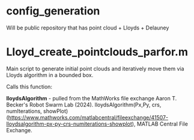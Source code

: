 # config_generation
Will be public repository that has point cloud + Lloyds + Delauney

# Lloyd_create_pointclouds_parfor.m

Main script to generate initial point clouds and iteratively move them via Lloyds algorithm in a bounded box.

Calls this function:

**lloydsAlgorithm** - pulled from the MathWorks file exchange
Aaron T. Becker's Robot Swarm Lab (2024). lloydsAlgorithm(Px,Py, crs, numIterations, showPlot) (https://www.mathworks.com/matlabcentral/fileexchange/41507-lloydsalgorithm-px-py-crs-numiterations-showplot), MATLAB Central File Exchange.

